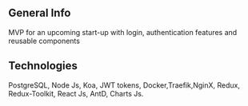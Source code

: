 ## General Info
MVP  for an upcoming start-up with login, authentication features and reusable components 

## Technologies
PostgreSQL, Node Js, Koa, JWT tokens, Docker,Traefik,NginX, Redux, Redux-Toolkit, React Js, AntD, Charts Js.
